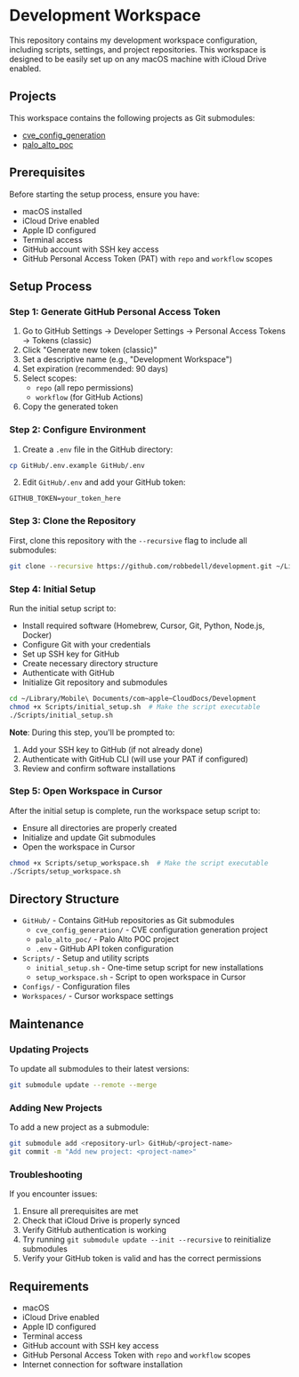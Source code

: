 # Development Workspace

This repository contains my development workspace configuration, including scripts, settings, and project repositories. This workspace is designed to be easily set up on any macOS machine with iCloud Drive enabled.

## Projects

This workspace contains the following projects as Git submodules:

- [cve_config_generation](GitHub/cve_config_generation)
- [palo_alto_poc](GitHub/palo_alto_poc)

## Prerequisites

Before starting the setup process, ensure you have:

- macOS installed
- iCloud Drive enabled
- Apple ID configured
- Terminal access
- GitHub account with SSH key access
- GitHub Personal Access Token (PAT) with `repo` and `workflow` scopes

## Setup Process

### Step 1: Generate GitHub Personal Access Token

1. Go to GitHub Settings → Developer Settings → Personal Access Tokens → Tokens (classic)
2. Click "Generate new token (classic)"
3. Set a descriptive name (e.g., "Development Workspace")
4. Set expiration (recommended: 90 days)
5. Select scopes:
   - `repo` (all repo permissions)
   - `workflow` (for GitHub Actions)
6. Copy the generated token

### Step 2: Configure Environment

1. Create a `.env` file in the GitHub directory:

```bash
cp GitHub/.env.example GitHub/.env
```

2. Edit `GitHub/.env` and add your GitHub token:

```
GITHUB_TOKEN=your_token_here
```

### Step 3: Clone the Repository

First, clone this repository with the `--recursive` flag to include all submodules:

```bash
git clone --recursive https://github.com/robbedell/development.git ~/Library/Mobile\ Documents/com~apple~CloudDocs/Development
```

### Step 4: Initial Setup

Run the initial setup script to:

- Install required software (Homebrew, Cursor, Git, Python, Node.js, Docker)
- Configure Git with your credentials
- Set up SSH key for GitHub
- Create necessary directory structure
- Authenticate with GitHub
- Initialize Git repository and submodules

```bash
cd ~/Library/Mobile\ Documents/com~apple~CloudDocs/Development
chmod +x Scripts/initial_setup.sh  # Make the script executable
./Scripts/initial_setup.sh
```

**Note**: During this step, you'll be prompted to:

1. Add your SSH key to GitHub (if not already done)
2. Authenticate with GitHub CLI (will use your PAT if configured)
3. Review and confirm software installations

### Step 5: Open Workspace in Cursor

After the initial setup is complete, run the workspace setup script to:

- Ensure all directories are properly created
- Initialize and update Git submodules
- Open the workspace in Cursor

```bash
chmod +x Scripts/setup_workspace.sh  # Make the script executable
./Scripts/setup_workspace.sh
```

## Directory Structure

- `GitHub/` - Contains GitHub repositories as Git submodules
  - `cve_config_generation/` - CVE configuration generation project
  - `palo_alto_poc/` - Palo Alto POC project
  - `.env` - GitHub API token configuration
- `Scripts/` - Setup and utility scripts
  - `initial_setup.sh` - One-time setup script for new installations
  - `setup_workspace.sh` - Script to open workspace in Cursor
- `Configs/` - Configuration files
- `Workspaces/` - Cursor workspace settings

## Maintenance

### Updating Projects

To update all submodules to their latest versions:

```bash
git submodule update --remote --merge
```

### Adding New Projects

To add a new project as a submodule:

```bash
git submodule add <repository-url> GitHub/<project-name>
git commit -m "Add new project: <project-name>"
```

### Troubleshooting

If you encounter issues:

1. Ensure all prerequisites are met
2. Check that iCloud Drive is properly synced
3. Verify GitHub authentication is working
4. Try running `git submodule update --init --recursive` to reinitialize submodules
5. Verify your GitHub token is valid and has the correct permissions

## Requirements

- macOS
- iCloud Drive enabled
- Apple ID configured
- Terminal access
- GitHub account with SSH key access
- GitHub Personal Access Token with `repo` and `workflow` scopes
- Internet connection for software installation

